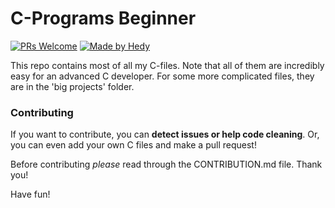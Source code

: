 # C-Programs Beginner
[![PRs Welcome](https://img.shields.io/badge/PRs-welcome-brightgreen.svg?style=flat-square)](http://makeapullrequest.com)  [![Made by Hedy](https://img.shields.io/badge/Made%20by-Hedy-green)](https://github.com/hedyhyry)

This repo contains most of all my C-files. Note that all of them are incredibly easy for an advanced C developer. For some more complicated files, they are in the 'big projects' folder.

### Contributing
If you want to contribute, you can **detect issues or help code cleaning**. 
Or, you can even add your own C files and make a pull request!

Before contributing *please* read through the CONTRIBUTION.md file. Thank you!

Have fun!
